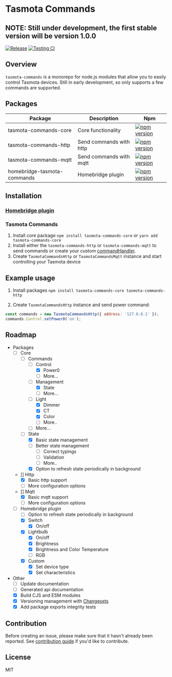 # Tasmota Commands

## NOTE: Still under development, the first stable version will be version 1.0.0

[![Release](https://github.com/panusoi/tasmota-commands/actions/workflows/release.yml/badge.svg)](https://github.com/panusoi/tasmota-commands/actions/workflows/release.yml) [![Testing CI](https://github.com/panusoi/tasmota-commands/actions/workflows/testing.yml/badge.svg)](https://github.com/panusoi/tasmota-commands/actions/workflows/testing.yml)

## Overview

`tasmota-commands` is a monorepo for node.js modules that allow you to easily control Tasmota devices. Still in early development, so only supports a few commands are supported.

## Packages

| Package                     | Description             | Npm                                                                                                                                   |
| --------------------------- | ----------------------- | ------------------------------------------------------------------------------------------------------------------------------------- |
| tasmota-commands-core       | Core functionality      | [![npm version](https://badge.fury.io/js/tasmota-commands-core.svg)](https://www.npmjs.com/package/tasmota-commands-core)             |
| tasmota-commands-http       | Send commands with http | [![npm version](https://badge.fury.io/js/tasmota-commands-http.svg)](https://www.npmjs.com/package/tasmota-commands-http)             |
| tasmota-commands-mqtt       | Send commands with mqtt | [![npm version](https://badge.fury.io/js/tasmota-commands-mqtt.svg)](https://www.npmjs.com/package/tasmota-commands-mqtt)             |
| homebridge-tasmota-commands | Homebridge plugin       | [![npm version](https://badge.fury.io/js/homebridge-tasmota-commands.svg)](https://www.npmjs.com/package/homebridge-tasmota-commands) |

## Installation

### [Homebridge plugin](./packages/tasmota-commands-homebridge/README.md#install)

### Tasmota Commands

1. Install core package `npm install tasmota-commands-core` or `yarn add tasmota-commands-core`
2. Install either the `tasmota-commands-http` or `tasmota-commands-mqtt` to send commands or create your custom [commandHandler](./packages/tasmota-commands-core/README.md#custom-command-handler).
3. Create `TasmotaCommandsHttp` or `TasmotaCommandsMqtt` instance and start controlling your Tasmota device

## Example usage

1. Install packages `npm install tasmota-commands-core tasmota-commands-http`

2. Create `TasmotaCommandsHttp` instance and send power command:

```javascript
const commands = new TasmotaCommandsHttp({ address: '127.0.0.1' });
commands.Control.setPower0('on');
```

## Roadmap

- Packages
  - [ ] Core
    - [ ] Commands
      - [ ] Control
        - [x] Power0
        - [ ] More...
      - [ ] Management
        - [x] State
        - [ ] More...
      - [ ] Light
        - [x] Dimmer
        - [x] CT
        - [x] Color<x>
        - [ ] More..
      - [ ] More...
    - [ ] State
      - [x] Basic state management
      - [ ] Better state management
        - [ ] Correct typings
        - [ ] Validation
        - [ ] More..
      - [x] Option to refresh state periodically in background
  - [] Http
    - [x] Basic http support
    - [ ] More configuration options
  - [] Mqtt
    - [x] Basic mqtt support
    - [ ] More configuration options
  - [ ] Homebridge plugin
    - [ ] Option to refresh state periodically in background
    - [x] Switch
      - [x] On/off
    - [x] Lightbulb
      - [x] On/off
      - [x] Brightness
      - [x] Brightness and Color Temperature
      - [ ] RGB
    - [x] Custom
      - [x] Set device type
      - [x] Set characteristics
- Other
  - [ ] Update documentation
  - [ ] Generated api documentation
  - [x] Build CJS and ESM modules
  - [x] Versioning management with [Changesets](https://github.com/changesets/changesets)
  - [x] Add package exports integrity tests

## Contribution

Before creating an issue, please make sure that it hasn't already been reported. See [contribution guide](./CONTRIBUTING.md) if you'd like to contribute.

## License

MIT
